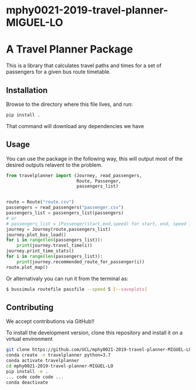 # mphy0021-2019-travel-planner-MIGUEL-LO
# A Travel Planner Package

This is a library that calculates travel paths and times for a set of passengers for a given bus route timetable.

## Installation

Browse to the directory where this file lives, and run:
```bash
pip install .
```
That command will download any dependencies we have


## Usage

You can use the package in the following way, this will output most of the desired outputs relavent to the problem.


```python
from travelplanner import (Journey, read_passengers,
                           Route, Passenger, 
                           passengers_list)


route = Route("route.csv")
passengers = read_passengers("passenger.csv")
passengers_list = passengers_list(passengers)
# or
# passengers_list = [Passenger(start,end,speed) for start, end, speed in passengers]
journey = Journey(route,passengers_list)
journey.plot_bus_load()
for i in range(len(passengers_list)):
    print(journey.travel_time(i))
journey.print_time_stats()
for i in range(len(passengers_list)):
    print(journey.recommended_route_for_passenger(i))
route.plot_map()
```

Or alternativaly you can run it from the terminal as:

```bash
$ bussimula routefile passfile --speed 5 [--saveplots]
```

## Contributing

We accept contributions via GitHub!!

To install the development version, clone this repository and install it on 
a virtual environment

```bash
git clone https://github.com/UCL/mphy0021-2019-travel-planner-MIGUEL-LO.git
conda create -n travelplanner python=3.7
conda activate travelplanner
cd mphy0021-2019-travel-planner-MIGUEL-LO
pip install -e .
... code code code ...
conda deactivate
```